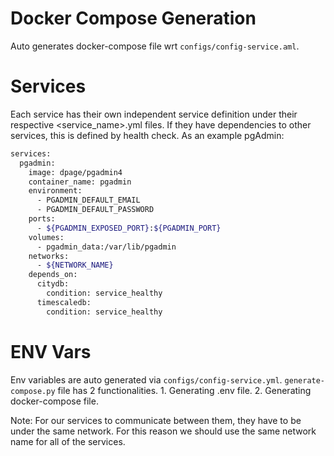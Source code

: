 # Docker Compose Generation
Auto generates docker-compose file wrt `configs/config-service.aml`.

# Services
Each service has their own independent service definition under their respective <service_name>.yml files.
If they have dependencies to other services, this is defined by health check.
As an example pgAdmin:

```bash
services:
  pgadmin:
    image: dpage/pgadmin4
    container_name: pgadmin
    environment:
      - PGADMIN_DEFAULT_EMAIL
      - PGADMIN_DEFAULT_PASSWORD
    ports:
      - ${PGADMIN_EXPOSED_PORT}:${PGADMIN_PORT}
    volumes:
      - pgadmin_data:/var/lib/pgadmin
    networks:
      - ${NETWORK_NAME}
    depends_on:
      citydb:
        condition: service_healthy
      timescaledb:
        condition: service_healthy
```

# ENV Vars
Env variables are auto generated via  `configs/config-service.yml`.
`generate-compose.py` file has 2 functionalities.
    1. Generating .env file.
    2. Generating docker-compose file.

Note:
    For our services to communicate between them, they have to be under the same network.
    For this reason we should use the same network name for all of the services.

    
    